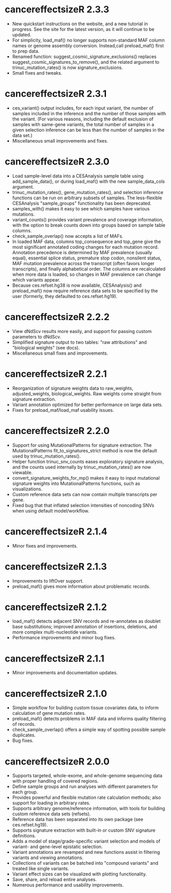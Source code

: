 # cancereffectsizeR 2.3.3
* New quickstart instructions on the website, and a new tutorial in progress. See the site for the latest version, as it will continue to be updated.
* For simplicity, load_maf() no longer supports non-standard MAF column names or genome assembly conversion. Instead,call preload_maf() first to prep data.
* Renamed function: suggest_cosmic_signature_exclusions() replaces suggest_cosmic_signatures_to_remove(), and the related argument to trinuc_mutation_rates() is now signature_exclusions.
* Small fixes and tweaks.

# cancereffectsizeR 2.3.1
* ces_variant() output includes, for each input variant, the number of samples included in the inference and the number of those samples with the variant. (For various reasons, including the default exclusion of samples with same-gene variants, the total number of samples in a given selection inference can be less than the number of samples in the data set.)
* Miscellaneous small improvements and fixes.

# cancereffectsizeR 2.3.0
* Load sample-level data into a CESAnalysis sample table using add_sample_data(), or during load_maf() with the new sample_data_cols argument.
* trinuc_mutation_rates(), gene_mutation_rates(), and selection inference functions can be run on arbitrary subsets of samples. The less-flexible CESAnalysis "sample_groups" functionality has been deprecated.
* samples_with() makes it easy to see which samples have various mutations.
* variant_counts() provides variant prevalence and coverage information, with the option to break counts down into groups based on sample table columns.  
* check_sample_overlap() now accepts a list of MAFs.
* In loaded MAF data, columns top_consequence and top_gene give the most significant annotated coding changes for each mutation record. Annotation precedence is determined by MAF prevalence (usually equal), essential splice status, premature stop codon, nonsilent status, MAF mutation prevalence across the transcript (often favors longer transcripts), and finally alphabetical order. The columns are recalculated when more data is loaded, so changes in MAF prevalence can change which variants appear.
* Because ces.refset.hg38 is now available, CESAnalysis() and preload_maf() now require reference data sets to be specified by the user (formerly, they defaulted to ces.refset.hg19).

# cancereffectsizeR 2.2.2
* View dNdScv results more easily, and support for passing custom parameters to dNdScv.
* Simplified signature output to two tables: "raw attributions" and "biological weights" (see docs).
* Miscellaneous small fixes and improvements.

# cancereffectsizeR 2.2.1
* Reorganization of signature weights data to raw_weights, adjusted_weights, biological_weights. Raw weights come straight from signature extraction.
* Variant annotation optimized for better performance on large data sets.
* Fixes for preload_maf/load_maf usability issues.

# cancereffectsizeR 2.2.0
* Support for using MutationalPatterns for signature extraction. The MutationalPatterns fit_to_signatures_strict method is now the default used by trinuc_mutation_rates().
* Helper function trinuc_snv_counts eases exploratory signature analysis, and the counts used internally by trinuc_mutation_rates() are now viewable.
* convert_signature_weights_for_mp() makes it easy to input mutational signature weights into MutationalPatterns functions, such as visualizations.
* Custom reference data sets can now contain multiple transcripts per gene.
* Fixed bug that that inflated selection intensities of noncoding SNVs when using default model/workflow.

# cancereffectsizeR 2.1.4
* Minor fixes and improvements.

# cancereffectsizeR 2.1.3
* Improvements to liftOver support.
* preload_maf() gives more information about problematic records.

# cancereffectsizeR 2.1.2
* load_maf() detects adjacent SNV records and re-annotates as doublet base substitutions; improved annotation of insertions, deletions, and more complex multi-nucleotide variants.
* Performance improvements and minor bug fixes.

# cancereffectsizeR 2.1.1
* Minor improvements and documentation updates.


# cancereffectsizeR 2.1.0
* Simple workflow for building custom tissue covariates data, to inform calculation of gene mutation rates.
* preload_maf() detects problems in MAF data and informs quality filtering of records.
* check_sample_overlap() offers a simple way of spotting possible sample duplicates.
* Bug fixes.

# cancereffectsizeR 2.0.0
* Supports targeted, whole-exome, and whole-genome sequencing data with proper handling of covered regions.
* Define sample groups and run analyses with different parameters for each group.
* Provides powerful and flexible mutation rate calculation methods; also support for loading in arbitrary rates.
* Supports arbitrary genome/reference information, with tools for building custom reference data sets (refsets).
* Reference data has been separated into its own package (see ces.refset.hg19).
* Supports signature extraction with built-in or custom SNV signature definitions.
* Adds a model of stage/grade-specific variant selection and models of variant- and gene-level epistatic selection.
* Variant annotations are revamped and new functions assist in filtering variants and viewing annotations.
* Collections of variants can be batched into "compound variants" and treated like single variants.
* Variant effect sizes can be visualized with plotting functionality.
* Save, share, and reload entire analyses.
* Numerous performance and usability improvements.

